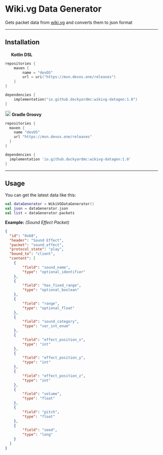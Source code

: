 # Wiki.vg Data Generator
Gets packet data from [wiki.vg](https://wiki.vg/Protocol) and converts them to json format

---

## Installation

<img src="https://cdn.worldvectorlogo.com/logos/kotlin-2.svg" width="16px"></img>
**Kotlin DSL**
```kotlin
repositories {
    maven {
        name = "devOS"
        url = uri("https://mvn.devos.one/releases")
    }
}

dependencies {
    implementation("io.github.dockyardmc:wikivg-datagen:1.0")
}
```
<img src="https://github.com/LukynkaCZE/PrettyLog/assets/48604271/3293feca-7395-4100-8b61-257ba40dbe3c" width="18px"></img>
**Gradle Groovy**
```groovy
repositories {
  maven {
    name "devOS"
    url "https://mvn.devos.one/releases"
  }
}

dependencies {
  implementation 'io.github.dockyardmc:wikivg-datagen:1.0'
}
```
---

## Usage

You can get the latest data like this:

```kotlin
val dataGenerator = WikiVGDataGenerator()
val json = dataGenerator.json
val list = dataGenerator.packets
```

**Example:** _(Sound Effect Packet)_

```json
{
  "id": "0x68",
  "header": "Sound Effect",
  "packet": "sound_effect",
  "protocol_state": "play",
  "bound_to": "client",
  "content": [
    {
        "field": "sound_name",
        "type": "optional_identifier"
    },
    {
        "field": "has_fixed_range",
        "type": "optional_boolean"
    },
    {
        "field": "range",
        "type": "optional_float"
    },
    {
        "field": "sound_category",
        "type": "var_int_enum"
    },
    {
        "field": "effect_position_x",
        "type": "int"
    },
    {
        "field": "effect_position_y",
        "type": "int"
    },
    {
        "field": "effect_position_z",
        "type": "int"
    },
    {
        "field": "volume",
        "type": "float"
    },
    {
        "field": "pitch",
        "type": "float"
    },
    {
        "field": "seed",
        "type": "long"
    }
  ]
}
```